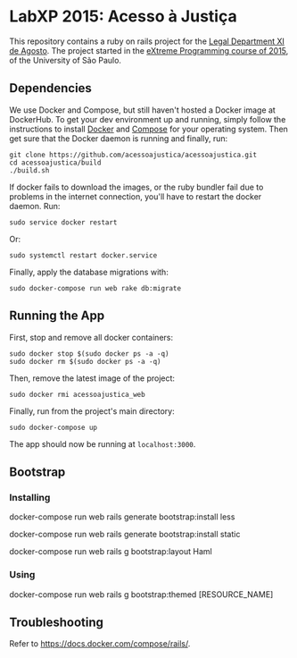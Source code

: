 # LabXP 2015: Acesso à Justiça

This repository contains a ruby on rails project for the
[Legal Department XI de Agosto](http://djonzedeagosto.org.br/). The project
started in the
[eXtreme Programming course of 2015](http://ccsl.ime.usp.br/wiki/LabXP2015),
of the University of São Paulo.

## Dependencies

We use Docker and Compose, but still haven't hosted a Docker
image at DockerHub.
To get your dev environment up and running, simply follow the instructions to
install [Docker](https://docs.docker.com/installation/) and
[Compose](https://docs.docker.com/compose/install/) for your
operating system. Then get sure that the Docker daemon is running and
finally, run:

```
git clone https://github.com/acessoajustica/acessoajustica.git
cd acessoajustica/build
./build.sh
```

If docker fails to download the images, or the ruby bundler
fail due to problems in the internet connection, you'll have
to restart the docker daemon. Run:

```
sudo service docker restart
```

Or:

```
sudo systemctl restart docker.service
```

Finally, apply the database migrations with:

```
sudo docker-compose run web rake db:migrate
```

## Running the App

First, stop and remove all docker containers:

```
sudo docker stop $(sudo docker ps -a -q)
sudo docker rm $(sudo docker ps -a -q)
```

Then, remove the latest image of the project:

```
sudo docker rmi acessoajustica_web
```

Finally, run from the project's main directory:

```
sudo docker-compose up
```

The app should now be running at <code>localhost:3000</code>.

## Bootstrap

### Installing

docker-compose run web rails generate bootstrap:install less

docker-compose run web rails generate bootstrap:install static

docker-compose run web rails g bootstrap:layout Haml

### Using

docker-compose run web rails g bootstrap:themed [RESOURCE_NAME]

## Troubleshooting

Refer to https://docs.docker.com/compose/rails/.

